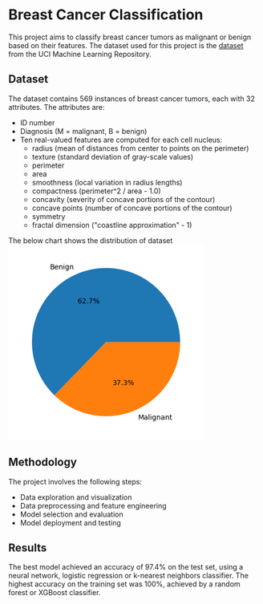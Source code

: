 # Breast Cancer Classification

This project aims to classify breast cancer tumors as malignant or benign based on their features. The dataset used for this project is the <a href = "https://archive.ics.uci.edu/dataset/17/breast+cancer+wisconsin+diagnostic">dataset</a><br/> from the UCI Machine Learning Repository.

## Dataset

The dataset contains 569 instances of breast cancer tumors, each with 32 attributes. The attributes are:
- ID number
- Diagnosis (M = malignant, B = benign)
- Ten real-valued features are computed for each cell nucleus:
    - radius (mean of distances from center to points on the perimeter)
    - texture (standard deviation of gray-scale values)
    - perimeter
    - area
    - smoothness (local variation in radius lengths)
    - compactness (perimeter^2 / area - 1.0)
    - concavity (severity of concave portions of the contour)
    - concave points (number of concave portions of the contour)
    - symmetry 
    - fractal dimension ("coastline approximation" - 1)

The below chart shows the distribution of dataset 
<img src="https://github.com/Farah-DeebaJ/BreastCancerClassification/blob/main/Visualisation/Distribution.png">

## Methodology

The project involves the following steps:

- Data exploration and visualization
- Data preprocessing and feature engineering
- Model selection and evaluation
- Model deployment and testing

## Results

The best model achieved an accuracy of 97.4% on the test set, using a neural network, logistic regression or k-nearest neighbors classifier. The highest accuracy on the training set was 100%, achieved by a random forest or XGBoost classifier.
